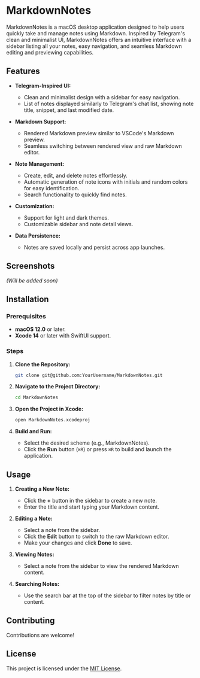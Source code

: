 # MarkdownNotes

MarkdownNotes is a macOS desktop application designed to help users quickly take and manage notes using Markdown. Inspired by Telegram's clean and minimalist UI, MarkdownNotes offers an intuitive interface with a sidebar listing all your notes, easy navigation, and seamless Markdown editing and previewing capabilities.



## Features

- **Telegram-Inspired UI:**
  - Clean and minimalist design with a sidebar for easy navigation.
  - List of notes displayed similarly to Telegram's chat list, showing note title, snippet, and last modified date.
  
- **Markdown Support:**
  - Rendered Markdown preview similar to VSCode's Markdown preview.
  - Seamless switching between rendered view and raw Markdown editor.
  
- **Note Management:**
  - Create, edit, and delete notes effortlessly.
  - Automatic generation of note icons with initials and random colors for easy identification.
  - Search functionality to quickly find notes.
  
- **Customization:**
  - Support for light and dark themes.
  - Customizable sidebar and note detail views.
  
- **Data Persistence:**
  - Notes are saved locally and persist across app launches.
  
## Screenshots

*(Will be added soon)*

## Installation

### Prerequisites

- **macOS 12.0** or later.
- **Xcode 14** or later with SwiftUI support.

### Steps

1. **Clone the Repository:**

   ```bash
   git clone git@github.com:YourUsername/MarkdownNotes.git
   ```

2. **Navigate to the Project Directory:**

   ```bash
   cd MarkdownNotes
   ```

3. **Open the Project in Xcode:**

   ```bash
   open MarkdownNotes.xcodeproj
   ```

4. **Build and Run:**

   - Select the desired scheme (e.g., MarkdownNotes).
   - Click the **Run** button (`⌘R`) or press `⌘R` to build and launch the application.

## Usage

1. **Creating a New Note:**
   - Click the **+** button in the sidebar to create a new note.
   - Enter the title and start typing your Markdown content.

2. **Editing a Note:**
   - Select a note from the sidebar.
   - Click the **Edit** button to switch to the raw Markdown editor.
   - Make your changes and click **Done** to save.

3. **Viewing Notes:**
   - Select a note from the sidebar to view the rendered Markdown content.

4. **Searching Notes:**
   - Use the search bar at the top of the sidebar to filter notes by title or content.

## Contributing

Contributions are welcome! 

## License

This project is licensed under the [MIT License](./LICENSE).

